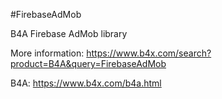 #FirebaseAdMob

B4A Firebase AdMob library

More information: https://www.b4x.com/search?product=B4A&query=FirebaseAdMob

B4A: https://www.b4x.com/b4a.html